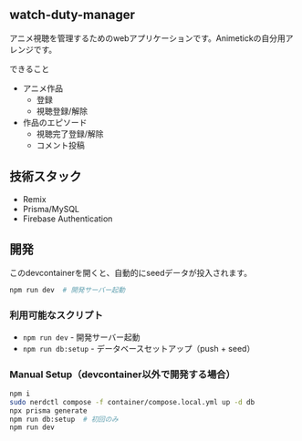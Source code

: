 ## watch-duty-manager

アニメ視聴を管理するためのwebアプリケーションです。Animetickの自分用アレンジです。

できること

- アニメ作品
  - 登録
  - 視聴登録/解除
- 作品のエピソード
  - 視聴完了登録/解除
  - コメント投稿

## 技術スタック

- Remix
- Prisma/MySQL
- Firebase Authentication

## 開発

このdevcontainerを開くと、自動的にseedデータが投入されます。

```bash
npm run dev  # 開発サーバー起動
```

### 利用可能なスクリプト

- `npm run dev` - 開発サーバー起動
- `npm run db:setup` - データベースセットアップ（push + seed）

### Manual Setup（devcontainer以外で開発する場合）

```bash
npm i
sudo nerdctl compose -f container/compose.local.yml up -d db
npx prisma generate
npm run db:setup  # 初回のみ
npm run dev
```
